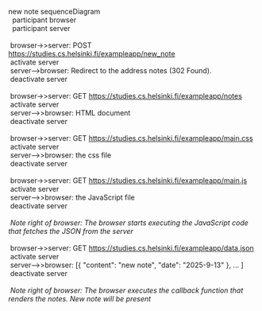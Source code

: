 new note sequenceDiagram <br>
&nbsp; participant browser <br>
&nbsp; participant server <br>
<br>
&nbsp;browser->>server: POST https://studies.cs.helsinki.fi/exampleapp/new_note<br>
&nbsp;activate server<br>
&nbsp;server-->browser: Redirect to the address notes (302 Found).<br>
&nbsp;deactivate server<br>
<br>
&nbsp;browser->>server: GET https://studies.cs.helsinki.fi/exampleapp/notes<br>
&nbsp;activate server<br>
&nbsp;server-->>browser: HTML document<br>
&nbsp;deactivate server<br>
<br>
&nbsp;browser->>server: GET https://studies.cs.helsinki.fi/exampleapp/main.css<br>
&nbsp;activate server<br>
&nbsp;server-->>browser: the css file<br>
&nbsp;deactivate server<br>
<br>
&nbsp;browser->>server: GET https://studies.cs.helsinki.fi/exampleapp/main.js<br>
&nbsp;activate server<br>
&nbsp;server-->>browser: the JavaScript file<br>
&nbsp;deactivate server<br>
<br>
&nbsp;*Note right of browser: The browser starts executing the JavaScript code that fetches the JSON from the server*<br>
<br>
&nbsp;browser->>server: GET https://studies.cs.helsinki.fi/exampleapp/data.json<br>
&nbsp;activate server<br>
&nbsp;server-->>browser: [{ "content": "new note", "date": "2025-9-13" }, ... ]<br>
&nbsp;deactivate server<br>
<br>
&nbsp;*Note right of browser: The browser executes the callback function that renders the notes. New note will be present*<br>